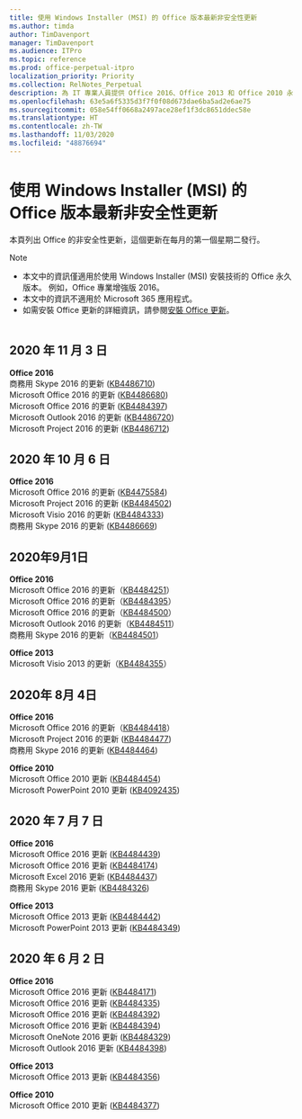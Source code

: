 ```yaml
---
title: 使用 Windows Installer (MSI) 的 Office 版本最新非安全性更新
ms.author: timda
author: TimDavenport
manager: TimDavenport
ms.audience: ITPro
ms.topic: reference
ms.prod: office-perpetual-itpro
localization_priority: Priority
ms.collection: RelNotes_Perpetual
description: 為 IT 專業人員提供 Office 2016、Office 2013 和 Office 2010 永久版本的最新非安全性更新資訊連結
ms.openlocfilehash: 63e5a6f5335d3f7f0f08d673dae6ba5ad2e6ae75
ms.sourcegitcommit: 058e54ff0668a2497ace28ef1f3dc8651ddec58e
ms.translationtype: HT
ms.contentlocale: zh-TW
ms.lasthandoff: 11/03/2020
ms.locfileid: "48876694"
---
```

# <a name="latest-non-security-updates-for-versions-of-office-that-use-windows-installer-msi"></a>使用 Windows Installer (MSI) 的 Office 版本最新非安全性更新

本頁列出 Office 的非安全性更新，這個更新在每月的第一個星期二發行。

> [!NOTE]
> - 本文中的資訊僅適用於使用 Windows Installer (MSI) 安裝技術的 Office 永久版本。 例如，Office 專業增強版 2016。
> - 本文中的資訊不適用於 Microsoft 365 應用程式。
> - 如需安裝 Office 更新的詳細資訊，請參閱[安裝 Office 更新](https://support.office.com/article/2ab296f3-7f03-43a2-8e50-46de917611c5)。
<br/><br/>

## <a name="november-3-2020"></a>2020 年 11 月 3 日
**Office 2016**<br/>
商務用 Skype 2016 的更新 ([KB4486710](https://support.microsoft.com/help/4486710)) <br/>
Microsoft Office 2016 的更新 ([KB4486680](https://support.microsoft.com/help/4486680)) <br/>
Microsoft Office 2016 的更新 ([KB4484397](https://support.microsoft.com/help/4484397)) <br/>
Microsoft Outlook 2016 的更新 ([KB4486720](https://support.microsoft.com/help/4486720)) <br/>
Microsoft Project 2016 的更新 ([KB4486712](https://support.microsoft.com/help/4486712)) <br/>


## <a name="october-6-2020"></a>2020 年 10 月 6 日
**Office 2016**<br/>
Microsoft Office 2016 的更新 ([KB4475584](https://support.microsoft.com/help/4475584))<br/>
Microsoft Project 2016 的更新 ([KB4484502](https://support.microsoft.com/help/4484502))<br/>
Microsoft Visio 2016 的更新 ([KB4484333](https://support.microsoft.com/help/4484333))<br/>
商務用 Skype 2016 的更新 ([KB4486669](https://support.microsoft.com/help/4486669))<br/> 

## <a name="september-1-2020"></a>2020年9月1日
**Office 2016**<br/>
Microsoft Office 2016 的更新（[KB4484251](https://support.microsoft.com/help/4484251)）<br/>
Microsoft Office 2016 的更新（[KB4484395](https://support.microsoft.com/help/4484395)）<br/> Microsoft Office 2016 的更新（[KB4484500](https://support.microsoft.com/help/4484500)） <br/>
Microsoft Outlook 2016 的更新（[KB4484511](https://support.microsoft.com/help/4484511)） <br/>
商務用 Skype 2016 的更新（[KB4484501](https://support.microsoft.com/help/4484501)） <br/>

**Office 2013**<br/>
Microsoft Visio 2013 的更新（[KB4484355](https://support.microsoft.com/help/4484355)）<br/>

## <a name="august-4-2020"></a>2020年 8月 4日

**Office 2016**<br/>
Microsoft Office 2016 的更新（[KB4484418](https://support.microsoft.com/help/4484418)）<br/> Microsoft Project 2016 的更新 ([KB4484477](https://support.microsoft.com/help/4484477))<br/>
商務用 Skype 2016 的更新 ([KB4484464](https://support.microsoft.com/help/4484464))<br/> 

**Office 2010**<br/>
Microsoft Office 2010 更新 ([KB4484454](https://support.microsoft.com/help/4484454))<br/> Microsoft PowerPoint 2010 更新 ([KB4092435](https://support.microsoft.com/help/4092435))<br/> 

## <a name="july-7-2020"></a>2020 年 7 月 7 日

**Office 2016**<br/>
Microsoft Office 2016 更新 ([KB4484439](https://support.microsoft.com/help/4484439))<br/> Microsoft Office 2016 更新 ([KB4484174](https://support.microsoft.com/help/4484174))<br/> Microsoft Excel 2016 更新 ([KB4484437](https://support.microsoft.com/help/4484437))<br/>
商務用 Skype 2016 更新 ([KB4484326](https://support.microsoft.com/help/4484326))<br/> 

**Office 2013**<br/>
Microsoft Office 2013 更新 ([KB4484442](https://support.microsoft.com/help/4484442))<br/> Microsoft PowerPoint 2013 更新 ([KB4484349](https://support.microsoft.com/help/4484349))<br/> 


## <a name="june-2-2020"></a>2020 年 6 月 2 日

**Office 2016**<br/>
Microsoft Office 2016 更新 ([KB4484171](https://support.microsoft.com/help/4484171))<br/> Microsoft Office 2016 更新 ([KB4484335](https://support.microsoft.com/help/4484335))<br/> Microsoft Office 2016 更新 ([KB4484392](https://support.microsoft.com/help/4484392))<br/> Microsoft Office 2016 更新 ([KB4484394](https://support.microsoft.com/help/4484394))<br/> Microsoft OneNote 2016 更新 ([KB4484329](https://support.microsoft.com/help/4484329))<br/>
Microsoft Outlook 2016 更新 ([KB4484398](https://support.microsoft.com/help/4484398))<br/> 

**Office 2013**<br/>
Microsoft Office 2013 更新 ([KB4484356](https://support.microsoft.com/help/4484356))<br/> 

**Office 2010**<br/>
Microsoft Office 2010 更新 ([KB4484377](https://support.microsoft.com/help/4484377))<br/> 

 
